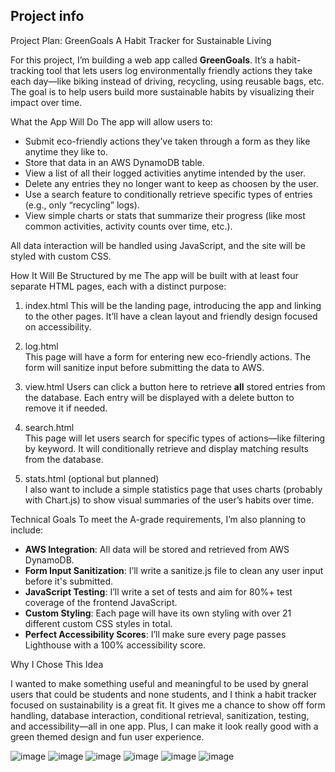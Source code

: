 ## Project info
 Project Plan: GreenGoals A Habit Tracker for Sustainable Living

For this project, I’m building a web app called **GreenGoals**. It’s a habit-tracking tool that lets users log environmentally friendly actions they take each day—like biking instead of driving, recycling, using reusable bags, etc. The goal is to help users build more sustainable habits by visualizing their impact over time.

 What the App Will Do
The app will allow users to:

- Submit eco-friendly actions they’ve taken through a form as they like anytime they like to.
- Store that data in an AWS DynamoDB table.
- View a list of all their logged activities anytime intended by the user.
- Delete any entries they no longer want to keep as choosen by the user.
- Use a search feature to conditionally retrieve specific types of entries (e.g., only “recycling” logs).
- View simple charts or stats that summarize their progress (like most common activities, activity counts over time, etc.).

All data interaction will be handled using JavaScript, and the site will be styled with custom CSS.

 How It Will Be Structured by me 
The app will be built with at least four separate HTML pages, each with a distinct purpose:

1. index.html
   This will be the landing page, introducing the app and linking to the other pages. It’ll have a clean layout and friendly design focused on accessibility.

2. log.html  
   This page will have a form for entering new eco-friendly actions. The form will sanitize input before submitting the data to AWS.

3. view.html 
   Users can click a button here to retrieve **all** stored entries from the database. Each entry will be displayed with a delete button to remove it if needed.

4. search.html  
   This page will let users search for specific types of actions—like filtering by keyword. It will conditionally retrieve and display matching results from the database.

5. stats.html (optional but planned)  
   I also want to include a simple statistics page that uses charts (probably with Chart.js) to show visual summaries of the user’s habits over time.
   
Technical Goals
To meet the A-grade requirements, I’m also planning to include:

- **AWS Integration**: All data will be stored and retrieved from AWS DynamoDB.
- **Form Input Sanitization**: I’ll write a sanitize.js file to clean any user input before it's submitted.
- **JavaScript Testing**: I’ll write a set of tests and aim for 80%+ test coverage of the frontend JavaScript.
- **Custom Styling**: Each page will have its own styling with over 21 different custom CSS styles in total.
- **Perfect Accessibility Scores**: I’ll make sure every page passes Lighthouse with a 100% accessibility score.

Why I Chose This Idea

I wanted to make something useful and meaningful to be used by gneral users that could be students and none students, and I think a habit tracker focused on sustainability is a great fit. It gives me a chance to show off form handling, database interaction, conditional retrieval, sanitization, testing, and accessibility—all in one app. Plus, I can make it look really good with a green themed design and fun user experience.


![image](https://github.com/user-attachments/assets/922805d4-b258-4384-bc9f-e2e0f79f8934)
![image](https://github.com/user-attachments/assets/c3b4323f-68de-4abb-aa40-2a500f1144bd)
![image](https://github.com/user-attachments/assets/33e737fb-7110-41d5-83ed-d82d067eb002)
![image](https://github.com/user-attachments/assets/7258dc7a-0048-4b62-b62f-f90aacf1df00)
![image](https://github.com/user-attachments/assets/03a99bed-a612-4632-99e9-07626ec41e7d)
![image](https://github.com/user-attachments/assets/9a0c9268-40cb-4b0e-998b-c91e3504b123)




